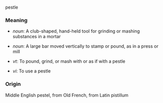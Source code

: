 pestle
### Meaning
+ _noun_: A club-shaped, hand-held tool for grinding or mashing substances in a mortar
+ _noun_: A large bar moved vertically to stamp or pound, as in a press or mill

+ _vt_: To pound, grind, or mash with or as if with a pestle
+ _vi_: To use a pestle

### Origin

Middle English pestel, from Old French, from Latin pistillum
